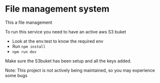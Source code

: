 # File management system

This a file management

To run this service you need to have an active aws S3 buket

* Look at the env.test to know the required env
* Run `npm install`
* `npm run dev`

Make sure the S3buket has been setup and all the keys added.


Note: This project is not actively being maintained, so you may experience some bugs 


